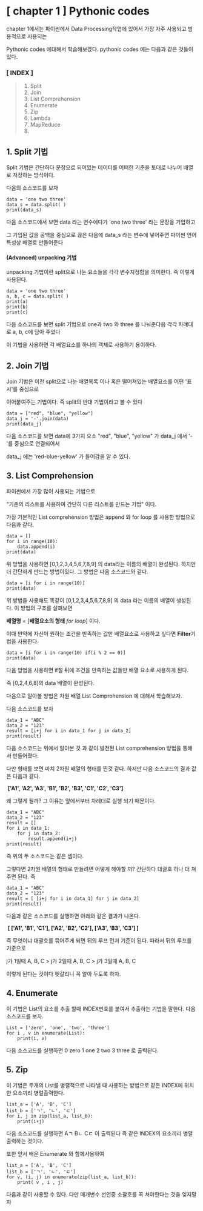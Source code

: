 # [ chapter 1 ] Pythonic codes

chapter 1에서는 파이썬에서 Data Processing작업에 있어서 가장 자주 사용되고 범용적으로 사용되는

Pythonic codes 에대해서 학습해보겠다.  pythonic codes 에는 다음과 같은 것들이있다.

 ### [ INDEX ]

> 1. Split
> 2. Join
> 3. List Comprehension
> 4. Enumerate
> 5. Zip
> 6. Lambda
> 7. MapReduce
> 8. 



## 1. Split 기법

Split 기법은 간단하다 문장으로 되어있는 데이터를 어떠한 기준을 토대로 나누어 배열로 저장하는 방식이다.

다음의 소스코드를 보자

```{python}
data = 'one two three'
data_s = data.split( )
print(data_s)
```

다음 소스코드에서 보면 data 라는 변수에다가 'one two three' 라는 문장을 기입하고

그 기입된 값을 공백을 중심으로 끊은 다음에 data_s 라는 변수에 넣어주면 파이썬 언어 특성상 배열로 만들어준다



#### (Advanced) unpacking 기법

unpacking 기법이란 split으로 나눈 요소들을 각각 변수지정함을 의미한다. 즉 이렇게 사용된다.

```{python}
data = 'one two three'
a, b, c = data.split( )
print(a)
print(b)
print(c)
```

다음 소스코드를 보면 split 기법으로 one과 two 와 three 를 나눠준다음 각각 차례대로 a, b, c에 담아 주었다

이 기법을 사용하면 각 배열요소를 하나의 객체로 사용하기 용이하다.



## 2. Join 기법

Join 기법은 이전 split으로 나눈 배열목록 이나 혹은 떨어져있는 배열요소를 어떤 '표시'를 중심으로

이어붙여주는 기법이다. 즉 split의 반대 기법이라고 볼 수 있다

```{python}
data = ["red", "blue", "yellow"]
data_j = '-'.join(data)
print(data_j)
```

다음 소스코드를 보면 data에 3가지 요소 "red", "blue", "yellow" 가 data_j 에서 '-'를 중심으로 연결되어서

data_j 에는 'red-blue-yellow' 가 들어감을 알 수 있다.



## 3. List Comprehension

파이썬에서 가장 많이 사용되는 기법으로 

"기존의 리스트를 사용하여 간단히 다른 리스트를 만드는 기법" 이다.

가장 기본적인 List comprehension 방법은 append 와 for loop 를 사용한 방법으로 다음과 같다.

```{python}
data = []
for i in range(10):
    data.append(i)
print(data)
```

위 방법을 사용하면 [0,1,2,3,4,5,6,7,8,9] 의 data라는 이름의 배열이 완성된다. 하지만 더 간단하게 만드는 방법이있다. 그 방법은 다음 소스코드와 같다.

```{python}
data = [i for i in range(10)]
print(data)
```

위 방법을 사용해도 똑같이 [0,1,2,3,4,5,6,7,8,9] 의 data 라는 이름의 배열이 생성된다. 이 방법의 구조를 살펴보면

**배열명** = [**배열요소의 형태** *for loop*]  이다.

이때 만약에 자신이 원하는 조건을 만족하는 값만 배열요소로 사용하고 싶다면 **Filter**기법을 사용한다.

```{python}
data = [i for i in range(10) if(i % 2 == 0)]
print(data)
```

다음 방법을 사용하면 if절 뒤에 조건을 만족하는 값들만 배열 요소로 사용하게 된다.

즉 [0,2,4,6,8]의 data 배열이 완성된다. 



다음으로 알아볼 방법은 차원 배열 List Comprohension 에 대해서 학습해보자.

다음 소스코드를 보자

```{python}
data_1 = "ABC"
data_2 = "123"
result = [i+j for i in data_1 for j in data_2]
print(result)
```

다음 소스코드는 위에서 알아본 것 과 같이 발전된 List comprehension 방법을 통해서 만들어졌다.

다만 형태를 보면 마치 2차원 배열의 형태를 띈것 같다. 하지만 다음 소스코드의 결과 값은 다음과 같다.

​							**['A1', 'A2', 'A3', 'B1', 'B2', 'B3', 'C1', 'C2', 'C3']**

왜 그렇게 될까? 그 이유는 앞에서부터 차례대로 실행 되기 때문이다. 

```{python}
data_1 = "ABC"
data_2 = "123"
result = []
for i in data_1:
    for j in data_2:
        result.append(i+j)
print(result)
```

즉 위의 두 소스코드는 같은 셈이다.

그렇다면 2차원 배열의 형태로 만들려면  어떻게 해야할 까? 간단하다 대괄호 하나 더 쳐주면 된다. 즉

```{python}
data_1 = "ABC"
data_2 = "123"
result = [ [i+j for i in data_1] for j in data_2]
print(result)
```

다음과 같은 소스코드를 실행하면 아래와 같은 결과가 나온다.

​						**[ ['A1', 'B1', 'C1'], ['A2', 'B2', 'C2'], ['A3', 'B3', 'C3'] ]**

즉 무엇이냐 대괄호를 묶어주게 되면 뒤의 루프 먼저 기준이 된다. 따라서 뒤의 루프를 기준으로

j가 1일때 A, B, C  >  j가 2일때 A, B, C >  j가 3일때 A, B, C 

이렇게 된다는 것이다 헷갈리니 꼭 알아 두도록 하자.



## 4. Enumerate

이 기법은 List의 요소를 추출 할때 INDEX번호를 붙여서 추출하는 기법을 말한다. 다음 소스코드를 보자.

```{python}
List = ['zero', 'one', 'two', 'three']
for i , v in enumerate(List):
    print(i, v)
```

다음 소스코드를 실행하면 0 zero 1 one  2 two 3 three 로 출력된다. 



## 5. Zip

이 기법은 두개의 List를 병렬적으로 나타낼 때 사용하는 방법으로 같은 INDEX에 위치한 요소끼리 병렬출력한다.

```{python}
list_a = ['A', 'B', 'C']
list_b = ['ㄱ', 'ㄴ', 'ㄷ']
for i, j in zip(list_a, list_b):
    print(i+j)
```

다음 소스코드를 실행하면 Aㄱ Bㄴ Cㄷ 이 출력된다 즉 같은 INDEX의 요소끼리 병렬 출력하는 것이다.

또한 앞서 배운 Enumerate 와 함께사용하여 

```{python}
list_a = ['A', 'B', 'C']
list_b = ['ㄱ', 'ㄴ', 'ㄷ']
for v, (i, j) in enumerate(zip(list_a, list_b)):
    print( v , i , j)
```

다음과 같이 사용할 수 있다. 다만 매개변수 선언중 소괄호를 꼭 쳐야한다는 것을 잊지말자